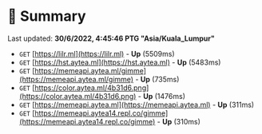 # 📖 Summary
Last updated: **30/6/2022, 4:45:46 PTG "Asia/Kuala_Lumpur"**

- `GET` [https://lilr.ml](https://lilr.ml) - **Up** (5509ms)
- `GET` [https://hst.aytea.ml](https://hst.aytea.ml) - **Up** (5483ms)
- `GET` [https://memeapi.aytea.ml/gimme](https://memeapi.aytea.ml/gimme) - **Up** (735ms)
- `GET` [https://color.aytea.ml/4b31d6.png](https://color.aytea.ml/4b31d6.png) - **Up** (1476ms)
- `GET` [https://memeapi.aytea.ml](https://memeapi.aytea.ml) - **Up** (311ms)
- `GET` [https://memeapi.aytea14.repl.co/gimme](https://memeapi.aytea14.repl.co/gimme) - **Up** (310ms)
